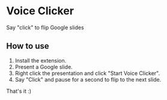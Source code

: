 # Voice Clicker
Say "click" to flip Google slides
## How to use
1. Install the extension.
1. Present a Google slide.
1. Right click the presentation and click "Start Voice Clicker".
1. Say "Click" and pause for a second to flip to the next slide.

That's it :)
